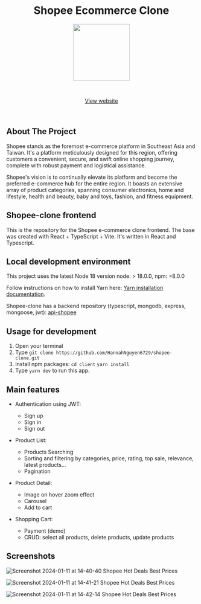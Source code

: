 <h1 align="center">Shopee Ecommerce Clone</h1>
<p align="center">
  <img width="150" src="https://user-images.githubusercontent.com/38139389/61145525-e3635900-a501-11e9-81a3-bcd9ab3e3b4d.png"/>
</p>
<br />
<p align="center">
    <a href="https://ecommerce-clone-xfwr.onrender.com/">View website</a> 
    </p>
 <br />

## About The Project

Shopee stands as the foremost e-commerce platform in Southeast Asia and Taiwan. It's a platform meticulously designed for this region, offering customers a convenient, secure, and swift online shopping journey, complete with robust payment and logistical assistance.

Shopee's vision is to continually elevate its platform and become the preferred e-commerce hub for the entire region. It boasts an extensive array of product categories, spanning consumer electronics, home and lifestyle, health and beauty, baby and toys, fashion, and fitness equipment.

## Shopee-clone frontend

This is the repository for the Shopee e-commerce clone frontend.
The base was created with React + TypeScript + Vite. It's written in React and Typescript.

## Local development environment

This project uses the latest Node 18 version
node: > 18.0.0, npm: >8.0.0

Follow instructions on how to install Yarn here: [Yarn installation documentation](https://classic.yarnpkg.com/en/docs/install).

Shopee-clone has a backend repository (typescript, mongodb, express, mongoose, jwt): [api-shopee](https://github.com/HannahNguyen6729/api-shopee)

## Usage for development

1. Open your terminal
2. Type `git clone https://github.com/HannahNguyen6729/shopee-clone.git`
3. Install npm packages:
   `cd client`
   `yarn install`
4. Type `yarn dev` to run this app.

## Main features

- Authentication using JWT:

  - Sign up
  - Sign in
  - Sign out

- Product List:

  - Products Searching
  - Sorting and filtering by categories, price, rating, top sale, relevance, latest products...
  - Pagination

- Product Detail:

  - Image on hover zoom effect
  - Carousel
  - Add to cart

- Shopping Cart:

  - Payment (demo)
  - CRUD: select all products, delete products, update products

## Screenshots
![Screenshot 2024-01-11 at 14-40-40 Shopee Hot Deals Best Prices](https://github.com/HannahNguyen6729/shopee-clone/assets/81440768/16fadf60-c25f-4cea-b25f-07e4a207305d)

![Screenshot 2024-01-11 at 14-41-21 Shopee Hot Deals Best Prices](https://github.com/HannahNguyen6729/shopee-clone/assets/81440768/52360b81-edbd-4037-bfb7-ccccd33ddbdc)

![Screenshot 2024-01-11 at 14-42-14 Shopee Hot Deals Best Prices](https://github.com/HannahNguyen6729/shopee-clone/assets/81440768/8bf3f53d-eb86-479b-8b2a-6d4b4566b483)
